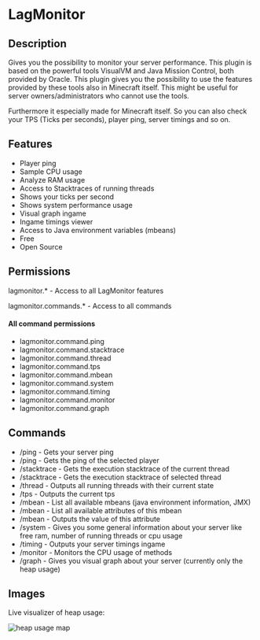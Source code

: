 # LagMonitor

## Description

Gives you the possibility to monitor your server performance. This plugin is based on the powerful tools VisualVM and
Java Mission Control, both provided by Oracle. This plugin gives you the possibility to use the features provided by
these tools also in Minecraft itself. This might be useful for server owners/administrators who cannot use the tools.

Furthermore it especially made for Minecraft itself. So you can also check your TPS (Ticks per seconds), player ping,
server timings and so on.

## Features

* Player ping
* Sample CPU usage
* Analyze RAM usage
* Access to Stacktraces of running threads
* Shows your ticks per second
* Shows system performance usage
* Visual graph ingame
* Ingame timings viewer
* Access to Java environment variables (mbeans)
* Free
* Open Source

## Permissions

lagmonitor.* - Access to all LagMonitor features

lagmonitor.commands.* - Access to all commands

#### All command permissions
* lagmonitor.command.ping
* lagmonitor.command.stacktrace
* lagmonitor.command.thread
* lagmonitor.command.tps
* lagmonitor.command.mbean
* lagmonitor.command.system
* lagmonitor.command.timing
* lagmonitor.command.monitor
* lagmonitor.command.graph

## Commands

* /ping - Gets your server ping
* /ping <player> - Gets the ping of the selected player
* /stacktrace - Gets the execution stacktrace of the current thread
* /stacktrace <threadName> - Gets the execution stacktrace of selected thread
* /thread - Outputs all running threads with their current state
* /tps - Outputs the current tps
* /mbean - List all available mbeans (java environment information, JMX)
* /mbean <beanName> - List all available attributes of this mbean
* /mbean <beanName> <attribute> - Outputs the value of this attribute
* /system - Gives you some general information about your server like free ram, number of running threads or cpu usage
* /timing - Outputs your server timings ingame
* /monitor - Monitors the CPU usage of methods
* /graph - Gives you visual graph about your server (currently only the heap usage)

## Images

Live visualizer of heap usage:

![heap usage map](http://i.imgur.com/Yiz9h6G.png)
